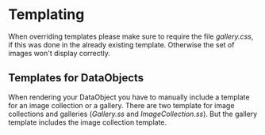 # Templating
When overriding templates please make sure to require the file _gallery.css_, if this was done in the already existing template. Otherwise the set of images won't display correctly.

## Templates for DataObjects ##
When rendering your DataObject you have to manually include a template for an image collection or a gallery.
There are two template for image collections and galleries (_Gallery.ss_ and _ImageCollection.ss_). But the gallery template includes the image collection template.